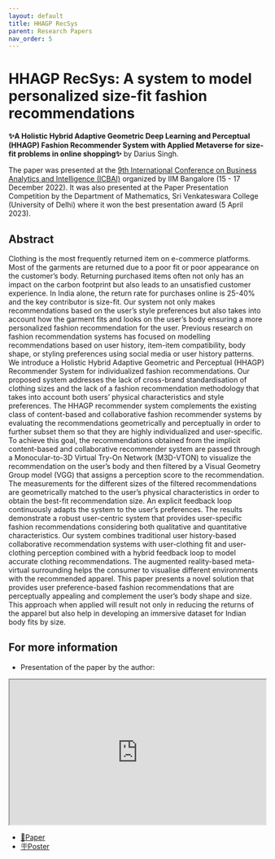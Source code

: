 ```yaml
---
layout: default
title: HHAGP RecSys
parent: Research Papers
nav_order: 5
---
```


# HHAGP RecSys: A system to model personalized size-fit fashion recommendations

**✨A Holistic Hybrid Adaptive Geometric Deep Learning and Perceptual (HHAGP) Fashion Recommender System with Applied Metaverse for size-fit problems in online shopping✨** by Darius Singh.

The paper was presented at the [9th International Conference on Business Analytics and Intelligence (ICBAI)](https://dcal.iimb.ac.in/baiconf2022/) organized by IIM Bangalore (15 - 17 December 2022). It was also presented at the Paper Presentation Competition by the Department of Mathematics, Sri Venkateswara College (University of Delhi) where it won the best presentation award (5 April 2023).

## Abstract

Clothing is the most frequently returned item on e-commerce platforms. Most of the garments are returned due
to a poor fit or poor appearance on the customer’s body. Returning purchased items often not only has an impact on
the carbon footprint but also leads to an unsatisfied customer experience. In India alone, the return rate for purchases online
is 25-40% and the key contributor is size-fit. Our system not only makes recommendations based on the user’s style
preferences but also takes into account how the garment fits and looks on the user’s body ensuring a more personalized fashion
recommendation for the user. Previous research on fashion recommendation systems has focused on modelling recommendations based on user history, item-item compatibility, body shape, or styling preferences using social media or user history patterns. We introduce a Holistic Hybrid Adaptive Geometric and Perceptual (HHAGP) Recommender System for individualized fashion recommendations. Our proposed system addresses the lack of cross-brand standardisation of clothing sizes and the lack of a fashion recommendation methodology that takes into account both users’ physical characteristics and style preferences. The HHAGP recommender system complements the existing
class of content-based and collaborative fashion recommender systems by evaluating the recommendations geometrically and
perceptually in order to further subset them so that they are highly individualized and user-specific. To achieve this goal,
the recommendations obtained from the implicit content-based and collaborative recommender system are passed through a
Monocular-to-3D Virtual Try-On Network (M3D-VTON) to visualize the recommendation on the user’s body and then filtered by
a Visual Geometry Group model (VGG) that assigns a perception score to the recommendation. The measurements for the different
sizes of the filtered recommendations are geometrically matched to the user’s physical characteristics in order to obtain the
best-fit recommendation size. An explicit feedback loop continuously adapts the system to the user’s preferences. The results
demonstrate a robust user-centric system that provides user-specific fashion recommendations considering both qualitative
and quantitative characteristics. Our system combines traditional user history-based collaborative recommendation systems with
user-clothing fit and user-clothing perception combined with a hybrid feedback loop to model accurate clothing recommendations. The augmented reality-based meta-virtual surrounding helps the consumer to visualise different environments with the
recommended apparel. This paper presents a novel solution that provides user preference-based fashion recommendations that are perceptually appealing and complement the user’s body shape and size. This approach when applied will result not only in
reducing the returns of the apparel but also help in developing an immersive dataset for Indian body fits by size.

## For more information

- Presentation of the paper by the author:

<iframe
  src="https://www.youtube.com/embed/9TfSy1RhnMg?si=ImdBO03F7smQu5Wj"
  title="HHAGP RecSys"
  style="width:100%; aspect-ratio: 1.77;"
></iframe>

- [📜Paper](../../../assets/research-papers/6-hhagp-recsys/hhagp-recsys.pdf)
- [🪧Poster](../../../assets/research-papers/6-hhagp-recsys/hhagp-recsys-poster.pdf)
